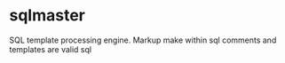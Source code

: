 sqlmaster
=========

SQL template processing engine. Markup make within sql comments and templates are valid sql